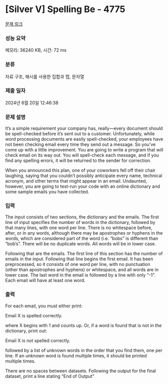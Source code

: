 # [Silver V] Spelling Be - 4775 

[문제 링크](https://www.acmicpc.net/problem/4775) 

### 성능 요약

메모리: 36240 KB, 시간: 72 ms

### 분류

자료 구조, 해시를 사용한 집합과 맵, 문자열

### 제출 일자

2024년 6월 20일 12:46:38

### 문제 설명

<p>It’s a simple requirement your company has, really—every document should be spell-checked before it’s sent out to a customer. Unfortunately, while word processing documents are easily spell-checked, your employees have not been checking email every time they send out a message. So you’ve come up with a little improvement. You are going to write a program that will check email on its way out. You will spell-check each message, and if you find any spelling errors, it will be returned to the sender for correction.</p>

<p>When you announced this plan, one of your coworkers fell off their chair laughing, saying that you couldn’t possibly anticipate every name, technical acronym, and other terms that might appear in an email. Undaunted, however, you are going to test-run your code with an online dictionary and some sample emails you have collected.</p>

### 입력 

 <p>The input consists of two sections, the dictionary and the emails. The first line of input specifies the number of words in the dictionary, followed by that many lines, with one word per line. There is no whitespace before, after, or in any words, although there may be apostrophes or hyphens in the words, which are considered part of the word (i.e. “bobs” is different than “bob’s”. There will be no duplicate words. All words will be in lower case.</p>

<p>Following that are the emails. The first line of this section has the number of emails in the input. Following that line begins the first email. It has been preprocessed, so it consists of one word per line, with no punctuation (other than apostrophes and hyphens) or whitespace, and all words are in lower case. The last word in the email is followed by a line with only “-1”. Each email will have at least one word.</p>

### 출력 

 <p>For each email, you must either print:</p>

<p>Email X is spelled correctly.</p>

<p>where X begins with 1 and counts up. Or, if a word is found that is not in the dictionary, print out:</p>

<p>Email X is not spelled correctly.</p>

<p>followed by a list of unknown words in the order that you find them, one per line. If an unknown word is found multiple times, it should be printed multiple times.</p>

<p>There are no spaces between datasets. Following the output for the final dataset, print a line stating “End of Output”</p>

